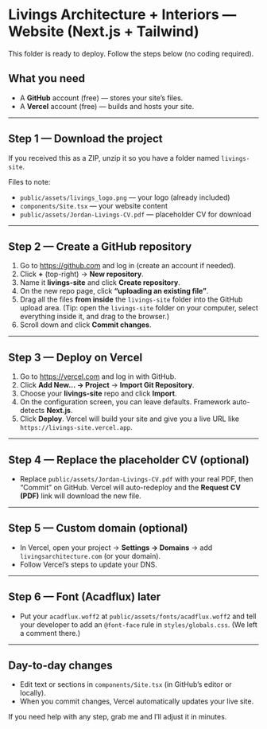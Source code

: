 # Livings Architecture + Interiors — Website (Next.js + Tailwind)

This folder is ready to deploy. Follow the steps below (no coding required).

## What you need
- A **GitHub** account (free) — stores your site’s files.
- A **Vercel** account (free) — builds and hosts your site.

---

## Step 1 — Download the project
If you received this as a ZIP, unzip it so you have a folder named `livings-site`.

Files to note:
- `public/assets/livings_logo.png` — your logo (already included)
- `components/Site.tsx` — your website content
- `public/assets/Jordan-Livings-CV.pdf` — placeholder CV for download

---

## Step 2 — Create a GitHub repository
1. Go to https://github.com and log in (create an account if needed).
2. Click **+** (top-right) → **New repository**.
3. Name it **livings-site** and click **Create repository**.
4. On the new repo page, click **“uploading an existing file”**.
5. Drag all the files **from inside** the `livings-site` folder into the GitHub upload area.   (Tip: open the `livings-site` folder on your computer, select everything inside it, and drag to the browser.)
6. Scroll down and click **Commit changes**.

---

## Step 3 — Deploy on Vercel
1. Go to https://vercel.com and log in with GitHub.
2. Click **Add New… → Project** → **Import Git Repository**.
3. Choose your **livings-site** repo and click **Import**.
4. On the configuration screen, you can leave defaults. Framework auto-detects **Next.js**.
5. Click **Deploy**. Vercel will build your site and give you a live URL like `https://livings-site.vercel.app`.

---

## Step 4 — Replace the placeholder CV (optional)
- Replace `public/assets/Jordan-Livings-CV.pdf` with your real PDF, then “Commit” on GitHub.  Vercel will auto-redeploy and the **Request CV (PDF)** link will download the new file.

---

## Step 5 — Custom domain (optional)
- In Vercel, open your project → **Settings → Domains** → add `livingsarchitecture.com` (or your domain).
- Follow Vercel’s steps to update your DNS.

---

## Step 6 — Font (Acadflux) later
- Put your `acadflux.woff2` at `public/assets/fonts/acadflux.woff2` and tell your developer to add an `@font-face` rule in `styles/globals.css`. (We left a comment there.)

---

## Day-to-day changes
- Edit text or sections in `components/Site.tsx` (in GitHub’s editor or locally).
- When you commit changes, Vercel automatically updates your live site.

If you need help with any step, grab me and I’ll adjust it in minutes.
